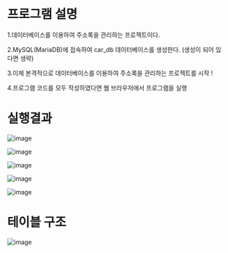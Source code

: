 # 프로그램 설명

1.데이터베이스를 이용하여 주소록을 관리하는 프로젝트이다.

2.MySQL(MariaDB)에 접속하여 car_db 데이터베이스를 생성한다. (생성이 되어 있다면 생략)

3.이제 본격적으로 데이터베이스를 이용하여 주소록을 관리하는 프로젝트를 시작 !

4.프로그램 코드를 모두 작성하였다면 웹 브라우저에서 프로그램을 실행 

# 실행결과

![image](https://user-images.githubusercontent.com/89557192/170976929-cde79d37-245d-437c-97ee-a923da86fe78.png)


![image](https://user-images.githubusercontent.com/89557192/170977075-b2086325-a537-4687-8229-e8375fe4d45e.png)


![image](https://user-images.githubusercontent.com/89557192/170978678-f2d18fbb-dc1b-4220-98c0-a2c984d98c96.png)


![image](https://user-images.githubusercontent.com/89557192/170977553-6f5bf374-e1e5-4ae5-8d58-0e0f30f1223b.png)


![image](https://user-images.githubusercontent.com/89557192/170978758-1bb367b2-f236-40fa-8cf4-fb8a10d9409b.png)


# 테이블 구조

![image](https://user-images.githubusercontent.com/89557192/170978820-193bf465-0a25-49cb-8b51-fb5890838390.png)
